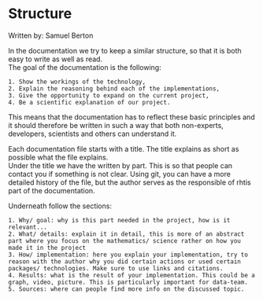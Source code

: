 # Structure

Written by: Samuel Berton

In the documentation we try to keep a similar structure, so that it is both easy to write as well as read.  
The goal of the documentation is the following:

    1. Show the workings of the technology,
    2. Explain the reasoning behind each of the implementations,
    3. Give the opportunity to expand on the current project,
    4. Be a scientific explanation of our project.

This means that the documentation has to reflect these basic principles and it should therefore be written in such a way that both non-experts, developers, scientists and others can understand it.

Each documentation file starts with a title. The title explains as short as possible what the file explains.  
Under the title we have the written by part. This is so that people can contact you if something is not clear. Using git, you can have a more detailed history of the file, but the author serves as the responsible of rhtis part of the documentation.

Underneath follow the sections:

    1. Why/ goal: why is this part needed in the project, how is it relevant...
    2. What/ details: explain it in detail, this is more of an abstract part where you focus on the mathematics/ science rather on how you made it in the project
    3. How/ implementation: here you explain your implementation, try to reason with the author why you did certain actions or used certain packages/ technologies. Make sure to use links and citations.
    4. Results: what is the result of your implementation. This could be a graph, video, picture. This is particularly important for data-team.
    5. Sources: where can people find more info on the discussed topic.
